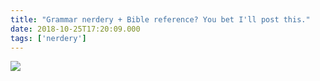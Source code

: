 ```yaml
---
title: "Grammar nerdery + Bible reference? You bet I'll post this."
date: 2018-10-25T17:20:09.000
tags: ['nerdery']
---
```


![](/images/2018/god-will-provide-isaac.jpeg)
